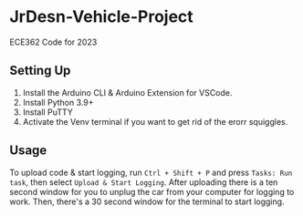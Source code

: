 # JrDesn-Vehicle-Project

 ECE362 Code for 2023

## Setting Up

1. Install the Arduino CLI & Arduino Extension for VSCode.
2. Install Python 3.9+
3. Install PuTTY
4. Activate the Venv terminal if you want to get rid of the erorr squiggles.

## Usage

To upload code & start logging, run `Ctrl + Shift + P` and press `Tasks: Run task`, then select `Upload & Start Logging`.
After uploading there is a ten second window for you to unplug the car from your computer for logging to work. Then, there's a 30 second window for the terminal to start logging.
